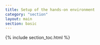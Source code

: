 ```yaml
---
title: Setup of the hands-on environment
category: "section"
layout: main
section: basic
---
```

{% include section_toc.html %}

